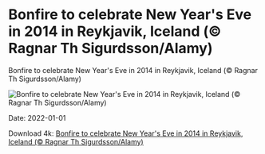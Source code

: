 # Bonfire to celebrate New Year's Eve in 2014 in Reykjavik, Iceland (© Ragnar Th Sigurdsson/Alamy)

Bonfire to celebrate New Year's Eve in 2014 in Reykjavik, Iceland (© Ragnar Th Sigurdsson/Alamy)

![Bonfire to celebrate New Year's Eve in 2014 in Reykjavik, Iceland (© Ragnar Th Sigurdsson/Alamy)](https://bing.com/th?id=OHR.IcelandBonfire_EN-US0626821282_UHD.jpg&w=1024&h=576)

Date: 2022-01-01

Download 4k: [Bonfire to celebrate New Year's Eve in 2014 in Reykjavik, Iceland (© Ragnar Th Sigurdsson/Alamy)](https://bing.com/th?id=OHR.IcelandBonfire_EN-US0626821282_UHD.jpg)

